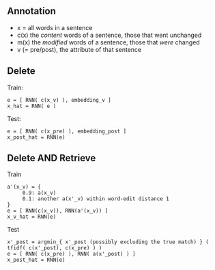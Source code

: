 ## Annotation

- x = all words in a sentence
- c(x) the _content_ words of a sentence, those that went unchanged
- m(x) the _modified_ words of a sentence, those that *were* changed
- v (= pre/post), the attribute of that sentence

## Delete
Train:
```
e = [ RNN( c(x_v) ), embedding_v ]
x_hat = RNN( e )
```

Test:
```
e = [ RNN( c(x_pre) ), embedding_post ]
x_post_hat = RNN(e)
```


## Delete AND Retrieve

Train
```
a'(x_v) = {
	 0.9: a(x_v)
	 0.1: another a(x'_v) within word-edit distance 1
}
e = [ RNN(c(x_v)), RNN(a'(x_v)) ]
x_v_hat = RNN(e)
```


Test
```
x'_post = argmin_{ x'_post (possibly excluding the true match) } ( tfidf( c(x'_post), c(x_pre) ) )
e = [ RNN( c(x_pre) ), RNN( a(x'_post) ) ]
x_post_hat = RNN(e)
```